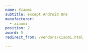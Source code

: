 ```yaml
---
name: Xiaomi
subtitle: except Android One
manufacturer:
  - xiaomi
position: 2
award: 5
redirect_from: /vendors/xiaomi.html

---
```

